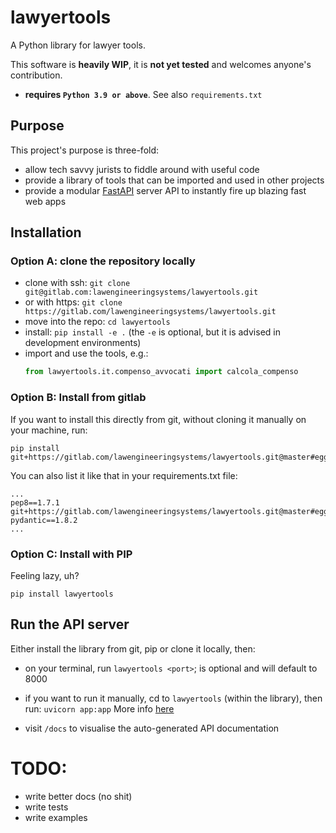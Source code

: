 # lawyertools

A Python library for lawyer tools.

This software is **heavily WIP**, it is **not yet tested** and welcomes anyone's contribution.

- **requires `Python 3.9 or above`**. See also `requirements.txt`

## Purpose

This project's purpose is three-fold:
- allow tech savvy jurists to fiddle around with useful code
- provide a library of tools that can be imported and used in other projects
- provide a modular [FastAPI](https://fastapi.tiangolo.com/) server API to instantly fire up blazing fast web apps

## Installation

### Option A: clone the repository locally

- clone with ssh: `git clone git@gitlab.com:lawengineeringsystems/lawyertools.git`
- or with https: `git clone https://gitlab.com/lawengineeringsystems/lawyertools.git`
- move into the repo: `cd lawyertools`
- install: `pip install -e .` (the `-e` is optional, but it is advised in development environments)
- import and use the tools, e.g.:
  ```python
  from lawyertools.it.compenso_avvocati import calcola_compenso
  ```
  
### Option B: Install from gitlab

If you want to install this directly from git, without cloning it manually on your machine, run:
```shell
pip install git+https://gitlab.com/lawengineeringsystems/lawyertools.git@master#egg=lawyertools`
```

You can also list it like that in your requirements.txt file:
```text
...
pep8==1.7.1
git+https://gitlab.com/lawengineeringsystems/lawyertools.git@master#egg=lawyertools
pydantic==1.8.2
...
```

### Option C: Install with PIP

Feeling lazy, uh?

`pip install lawyertools`

## Run the API server

Either install the library from git, pip or clone it locally, then:

- on your terminal, run `lawyertools <port>`; <port> is optional and will default to 8000
- if you want to run it manually, cd to `lawyertools` (within the library), then run: `uvicorn app:app`
More info [here](https://fastapi.tiangolo.com/deployment/manually/)
  
- visit `/docs` to visualise the auto-generated API documentation
  

# TODO:

- write better docs (no shit)
- write tests
- write examples